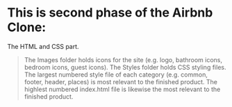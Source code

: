 # This is second phase of the Airbnb Clone: 

The HTML and CSS part. 
> The Images folder holds icons for the site (e.g. logo, bathroom icons, bedroom icons, guest icons).
> The Styles folder holds CSS styling files. 
> The largest numbered style file of each category (e.g. common, footer, header, places) is most relevant to the finished product.
> The highlest numbered index.html file is likewise the most relevant to the finished product.
